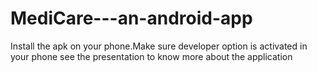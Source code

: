 # MediCare---an-android-app
Install the apk on your phone.Make sure developer option is activated in your phone
see the presentation to know more about the application
